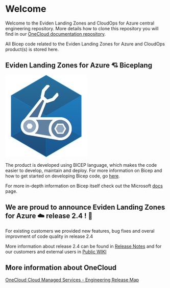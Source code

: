 # Welcome

Welcome to the Eviden Landing Zones and CloudOps for Azure central engineering repository. More details how to clone this repository you will find in our [OneCloud documentation repository](https://docs.cloud.eviden.com/02.%20Eviden%20Landing%20Zones/02.%20AZURE/02.-Release/01.-DevSecOps/02.-How-To-Guides/02.-Prepare/003-Clone-Git-Code-Repository-for-Customer-using-GitHub/).

All Bicep code related to the Eviden Landing Zones for Azure and CloudOps product(s) is stored here.

## Eviden Landing Zones for Azure 💘 Biceplang

![BicepLogoImage.png](https://raw.githubusercontent.com/Azure/bicep/main/docs/images/BicepLogoImage.png)

The product is developed using BICEP language, which makes the code easier to develop, maintain and deploy.
For more information on Bicep and how to get started on developing Bicep code, go [here](https://dev.azure.com/atos-mpc-azure/mpc-azure/_wiki/wikis/dcs-azure.wiki/2767/23.-Azure-Bicep-Deployment).

For more in-depth information on Bicep itself check out the Microsoft [docs](https://docs.microsoft.com/en-us/azure/azure-resource-manager/bicep/) page.

## We are proud to announce Eviden Landing Zones for Azure ☁️ release 2.4 ! 🏁

For existing customers we provided new features, bug fixes and overal improvment of code quality in release 2.4

More information about release 2.4 can be found in [Release Notes](https://docs.cloud.eviden.com/v2.1/02.%20Eviden%20Landing%20Zones/02.%20AZURE/01.-Release-Notes/001-Release-Notes-2.4/)
and for our customers and external users in [Public WIKI](https://dev.azure.com/atos-mpc-azure/dcs-azure-public/_wiki/wikis/dcs-azure-public.wiki/2855/Release-2.4)

## More information about OneCloud

[OneCloud Cloud Managed Services - Engineering Release Map](https://docs.cloud.eviden.com/latest/)
